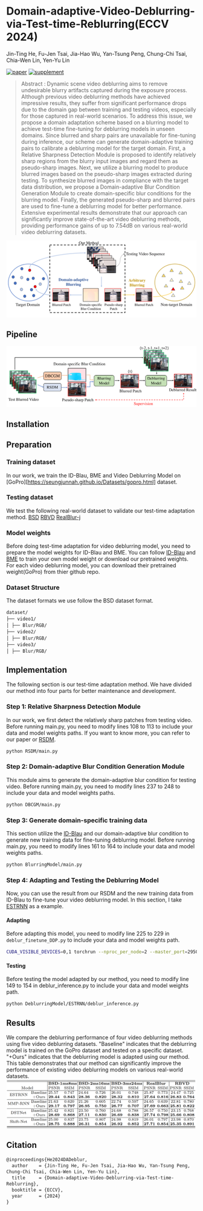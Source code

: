 # Domain-adaptive-Video-Deblurring-via-Test-time-Reblurring(ECCV 2024)
Jin-Ting He, Fu-Jen Tsai, Jia-Hao Wu, Yan-Tsung Peng, Chung-Chi Tsai, Chia-Wen Lin, Yen-Yu Lin

[![paper](https://img.shields.io/badge/arXiv-Paper-<COLOR>.svg)](https://arxiv.org/abs/2407.09059)
[![supplement](https://img.shields.io/badge/Supplementary-Material-red)](https://drive.google.com/file/d/19AjWRMlwz99D9QGQU3oKuFK8SPgIKv24/view?usp=sharing)

> Abstract : Dynamic scene video deblurring aims to remove undesirable blurry artifacts captured during the exposure process. Although previous video deblurring methods have achieved impressive results, they suffer from significant performance drops due to the domain gap between training and testing videos, especially for those captured in real-world scenarios. To address this issue, we propose a domain adaptation scheme based on a blurring model to achieve test-time fine-tuning for deblurring models in unseen domains. Since blurred and sharp pairs are unavailable for fine-tuning during inference, our scheme can generate domain-adaptive training pairs to calibrate a deblurring model for the target domain. First, a Relative Sharpness Detection Module is proposed to identify relatively sharp regions from the blurry input images and regard them as pseudo-sharp images. Next, we utilize a blurring model to produce blurred images based on the pseudo-sharp images extracted during testing. To synthesize blurred images in compliance with the target data distribution, we propose a Domain-adaptive Blur Condition Generation Module to create domain-specific blur conditions for the blurring model. Finally, the generated pseudo-sharp and blurred pairs are used to fine-tune a deblurring model for better performance. Extensive experimental results demonstrate that our approach can significantly improve state-of-the-art video deblurring methods, providing performance gains of up to 7.54dB on various real-world video deblurring datasets. 

![Teaser](assets/teaser.png)

## Pipeline
![Pipeline](assets/pipeline.png)

## Installation

## Preparation

### Training dataset
In our work, we train the ID-Blau, BME and Video Deblurring Model on [GoPro][https://seungjunnah.github.io/Datasets/gopro.html] dataset.

### Testing dataset
We test the following real-world dataset to validate our test-time adaptation method.
[BSD](https://drive.google.com/drive/folders/1LKLCE_RqPF5chqWgmh3pj7cg-t9KM2Hd)
[RBVD](https://drive.google.com/drive/folders/1YQUIGdW4SCAQW5-dxg2lwjTig2XKLeSG)
[RealBlur-j](https://github.com/rimchang/RealBlur?tab=readme-ov-file)

### Model weights
Before doing test-time adaptation for video deblurring model, you need to prepare the model weights for ID-Blau and BME. You can follow [ID-Blau](https://github.com/plusgood-steven/ID-Blau) and [BME](https://github.com/Jin-Ting-He/BME) to train your own model weight or download our pretrained weights. For each video deblurring model, you can download their pretrained weight(GoPro) from thier github repo.

### Dataset Structure
The dataset formats we use follow the BSD dataset format.

```bash
dataset/
├── video1/
│ ├── Blur/RGB/
├── video2/
│ ├── Blur/RGB/
├── video3/
│ ├── Blur/RGB/
```

## Implementation
The following section is our test-time adaptation method. We have divided our method into four parts for better maintenance and development.

### Step 1: Relative Sharpness Detection Module
In our work, we first detect the relatively sharp patches from testing video. Before running main.py, you need to modify lines 108 to 113 to include your data and model weights paths. If you want to know more, you can refer to our paper or [RSDM](https://github.com/Jin-Ting-He/RSDM).
```bash
python RSDM/main.py
```

### Step 2: Domain-adaptive Blur Condition Generation Module
This module aims to generate the domain-adaptive blur condition for testing video. Before running main.py, you need to modify lines 237 to 248 to include your data and model weights paths.

```bash
python DBCGM/main.py
```

### Step 3: Generate domain-specific training data
This section utilize the [ID-Blau](https://github.com/plusgood-steven/ID-Blau) and our domain-adaptive blur condition to generate new training data for fine-tuning deblurring model. Before running main.py, you need to modify lines 161 to 164 to include your data and model weights paths.

```bash
python BlurringModel/main.py
```

### Step 4: Adapting and Testing the Deblurring Model
Now, you can use the result from our RSDM and the new training data from ID-Blau to fine-tune your video deblurring model. In this section, I take [ESTRNN](https://github.com/zzh-tech/ESTRNN) as a example.

#### Adapting
Before adapting this model, you need to modify line 225 to 229 in ```deblur_finetune_DDP.py``` to include your data and model weights path.

```bash
CUDA_VISIBLE_DEVICES=0,1 torchrun --nproc_per_node=2 --master_port=29500 DeblurringModel/ESTRNN/deblur_finetune_DDP.py
```

#### Testing
Before testing the model adapted by our method, you need to modify line 149 to 154 in deblur_inference.py to include your data and model weights path.

```bash
python DeblurringModel/ESTRNN/deblur_inference.py
```

## Results
We compare the deblurring performance of four video deblurring methods using five video deblurring datasets. "Baseline" indicates that the deblurring model is trained on the GoPro dataset and tested on a specific dataset. "+Ours" indicates that the deblurring model is adapted using our method. This table demonstrates that our method can significantly improve the performance of existing video deblurring models on various real-world datasets.
![Results](assets/results.png)

## Citation
```
@inproceedings{He2024DADeblur,
  author    = {Jin-Ting He, Fu-Jen Tsai, Jia-Hao Wu, Yan-Tsung Peng, Chung-Chi Tsai, Chia-Wen Lin, Yen-Yu Lin},
  title     = {Domain-adaptive-Video-Deblurring-via-Test-time-Reblurring},
  booktitle = {ECCV},
  year      = {2024}
}
```